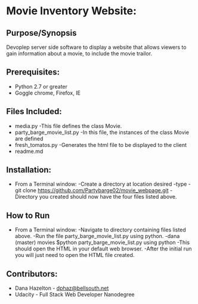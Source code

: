 # Movie Inventory Website:

## Purpose/Synopsis
Devoplep server side software to display a website that allows viewers to gain information
about a movie, to include the movie trailor.

## Prerequisites:
- Python 2.7 or greater
- Goggle chrome, Firefox, IE

## Files Included:
- media.py
	-This file defines the class Movie.
- party_barge_movie_list.py
	-In this file, the instances of the class Movie are defined
- fresh_tomatos.py
	-Generates the html file to be displayed to the client
- readme.md

## Installation:
- From a Terminal window:
	-Create a directory at location desired
	-type - git clone  https://github.com/Partybarge02/movie_webpage.git
	-Directory you created should now have the four files listed above.

## How to Run
- From a Terminal window:
	-Navigate to directory containing files listed above.
	-Run the file party_barge_movie_list.py using python.
		-dana (master) movies $python party_barge_movie_list.py using python
	-This should open the HTML in your default web browser.
		-After the initial run you will just need to open the HTML file created.	


## Contributors:
- Dana Hazelton - dphaz@bellsouth.net
- Udacity - Full Stack Web Developer Nanodegree